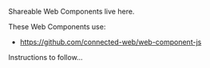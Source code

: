 Shareable Web Components live here.

These Web Components use:
* https://github.com/connected-web/web-component-js

Instructions to follow...
